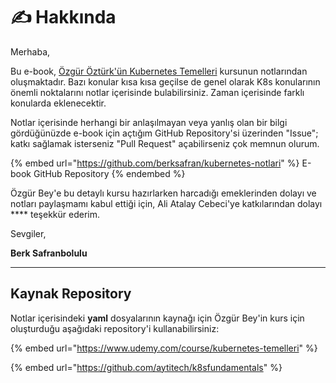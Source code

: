 # ✍ Hakkında

Merhaba,&#x20;

Bu e-book, [Özgür Öztürk'ün Kubernetes Temelleri](https://www.udemy.com/course/kubernetes-temelleri/) kursunun notlarından oluşmaktadır. Bazı konular kısa kısa geçilse de genel olarak K8s konularının önemli noktalarını notlar içerisinde bulabilirsiniz. Zaman içerisinde farklı konularda eklenecektir.&#x20;

Notlar içerisinde herhangi bir anlaşılmayan veya yanlış olan bir bilgi gördüğünüzde e-book için açtığım GitHub Repository'si üzerinden "Issue"; katkı sağlamak isterseniz "Pull Request" açabilirseniz çok memnun olurum.&#x20;

{% embed url="https://github.com/berksafran/kubernetes-notlari" %}
E-book GitHub Repository
{% endembed %}

Özgür Bey'e bu detaylı kursu hazırlarken harcadığı emeklerinden dolayı ve notları paylaşmamı kabul ettiği için, Ali Atalay Cebeci'ye katkılarından dolayı **** teşekkür ederim.&#x20;



Sevgiler,

**Berk Safranbolulu**

****



## Kaynak Repository

Notlar içerisindeki **yaml** dosyalarının kaynağı için Özgür Bey'in kurs için oluşturduğu aşağıdaki repository'i kullanabilirsiniz:

{% embed url="https://www.udemy.com/course/kubernetes-temelleri" %}

{% embed url="https://github.com/aytitech/k8sfundamentals" %}

